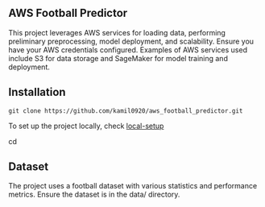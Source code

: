 ## AWS Football Predictor
This project leverages AWS services for loading data, performing preliminary preprocessing, model deployment, and scalability. Ensure you have your AWS credentials configured. Examples of AWS services used include S3 for data storage and SageMaker for model training and deployment.

## Installation

```
git clone https://github.com/kamil0920/aws_football_predictor.git
```

To set up the project locally, check [local-setup](https://github.com/kamil0920/aws_football_predictor/blob/prepare_main_dev/program/local-setup.ipynb)

cd 

## Dataset
The project uses a football dataset with various statistics and performance metrics. Ensure the dataset is in the data/ directory.
